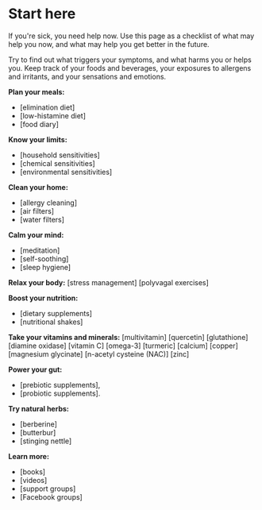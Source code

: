 # Start here

If you're sick, you need help now. Use this page as a checklist of what may help you now, and what may help you get better in the future.

Try to find out what triggers your symptoms, and what harms you or helps you. Keep track of your foods and beverages, your exposures to allergens and irritants, and your sensations and emotions.

**Plan your meals:**
* [elimination diet]
* [low-histamine diet]
* [food diary]

**Know your limits:**
* [household sensitivities]
* [chemical sensitivities]
* [environmental sensitivities]

**Clean your home:** 
* [allergy cleaning]
* [air filters]
* [water filters]

**Calm your mind:**
* [meditation]
* [self-soothing]
* [sleep hygiene]

**Relax your body:**
[stress management]
[polyvagal exercises]

**Boost your nutrition:**
* [dietary supplements]
* [nutritional shakes]

**Take your vitamins and minerals:** 
[multivitamin]
[quercetin]
[glutathione]
[diamine oxidase]
[vitamin C]
[omega-3]
[turmeric]
[calcium]
[copper]
[magnesium glycinate]
[n-acetyl cysteine (NAC)]
[zinc]

**Power your gut:**
* [prebiotic supplements],
* [probiotic supplements].

**Try natural herbs:** 
* [berberine]
* [butterbur]
* [stinging nettle]

**Learn more:** 
* [books]
* [videos]
* [support groups]
* [Facebook groups]
